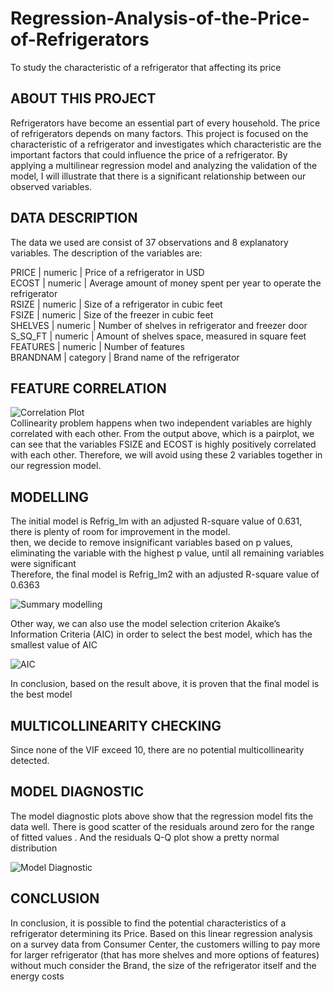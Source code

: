 # Regression-Analysis-of-the-Price-of-Refrigerators
To study the characteristic of a refrigerator that affecting its price

## ABOUT THIS PROJECT
Refrigerators have become an essential part of every household. The price of refrigerators depends on many factors. This project is focused on the characteristic of a refrigerator and investigates which characteristic are the important factors that could influence the price of a refrigerator. By applying a multilinear regression model and analyzing the validation of the model, I will illustrate that there is a significant relationship between our observed variables. 

## DATA DESCRIPTION
The data we used are consist of 37 observations and 8 explanatory variables. The description of the variables are:

PRICE | numeric | Price of a refrigerator in USD<br>
ECOST | numeric | Average amount of money spent per year to operate the refrigerator<br>
RSIZE | numeric | Size of a refrigerator in cubic feet<br>
FSIZE | numeric | Size of the freezer in cubic feet<br>
SHELVES | numeric | Number of shelves in refrigerator and freezer door<br>
S_SQ_FT | numeric | Amount of shelves space, measured in square feet<br>
FEATURES | numeric | Number of features<br>
BRANDNAM | category | Brand name of the refrigerator<br>

## FEATURE CORRELATION

![Correlation Plot](https://user-images.githubusercontent.com/88670379/128757864-b8944c80-8f52-4d75-985f-efdbf7ad2ea0.png) <br>
Collinearity problem happens when two independent variables are highly correlated with each other. From the output above, which is a pairplot, we can see that the variables FSIZE and ECOST is highly positively correlated with each other. Therefore, we will avoid using these 2 variables together in our regression model.

## MODELLING
The initial model is Refrig_lm with an adjusted R-square value of 0.631, there is plenty of room for improvement in the model. <br>
then, we decide to remove insignificant variables based on p values, eliminating the variable with the highest p value, until all remaining variables were significant<br>
Therefore, the final model is Refrig_lm2 with an adjusted R-square value of 0.6363<br>

![Summary modelling](https://user-images.githubusercontent.com/88670379/128759098-0586ea9a-0c99-4fa9-969e-70b73a731a10.png) <br>

Other way, we can also use the model selection criterion Akaike’s Information Criteria (AIC) in order to select the best model, which has the smallest value of AIC <br>

![AIC](https://user-images.githubusercontent.com/88670379/128759586-6a962c19-a283-4d17-ad49-ac3ab4f20244.png)<br>

In conclusion, based on the result above, it is proven that the final model is the best model

## MULTICOLLINEARITY CHECKING
Since none of the VIF exceed 10, there are no potential multicollinearity detected.

## MODEL DIAGNOSTIC
The model diagnostic plots above show that the regression model fits the data well.  There is good scatter of the residuals around zero for the range of fitted values . And the residuals Q-Q plot show a pretty normal distribution<br>

![Model Diagnostic](https://user-images.githubusercontent.com/88670379/128760519-8bf30618-6670-4180-9d4f-44452acfee89.png)

## CONCLUSION
In conclusion, it is possible to find the potential characteristics of a refrigerator determining its Price. Based on this linear regression analysis on a survey data from Consumer Center, the customers willing to pay more for larger refrigerator (that has more shelves and more options of features) without much consider the Brand, the size of the refrigerator itself and the energy costs






